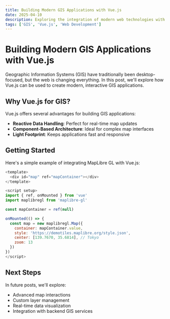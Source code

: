 ```yaml
---
title: Building Modern GIS Applications with Vue.js
date: 2025-04-10
description: Exploring the integration of modern web technologies with geographic information systems.
tags: ['GIS', 'Vue.js', 'Web Development']
---
```


# Building Modern GIS Applications with Vue.js

Geographic Information Systems (GIS) have traditionally been desktop-focused, but the web is changing everything. In this post, we'll explore how Vue.js can be used to create modern, interactive GIS applications.

## Why Vue.js for GIS?

Vue.js offers several advantages for building GIS applications:

- **Reactive Data Handling**: Perfect for real-time map updates
- **Component-Based Architecture**: Ideal for complex map interfaces
- **Light Footprint**: Keeps applications fast and responsive

## Getting Started

Here's a simple example of integrating MapLibre GL with Vue.js:

```javascript
<template>
  <div id="map" ref="mapContainer"></div>
</template>

<script setup>
import { ref, onMounted } from 'vue'
import maplibregl from 'maplibre-gl'

const mapContainer = ref(null)

onMounted(() => {
  const map = new maplibregl.Map({
    container: mapContainer.value,
    style: 'https://demotiles.maplibre.org/style.json',
    center: [139.7670, 35.6814], // Tokyo
    zoom: 13
  })
})
</script>
```

## Next Steps

In future posts, we'll explore:
- Advanced map interactions
- Custom layer management
- Real-time data visualization
- Integration with backend GIS services